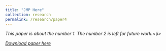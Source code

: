```yaml
---
title: "JMP Here"
collection: research
permalink: /research/paper4
---
```

<i>This paper is about the number 1. The number 2 is left for future work.<\i>

[Download paper here](http://academicpages.github.io/files/paper1.pdf)

